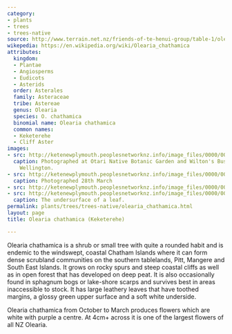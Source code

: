 ```yaml
---
category:
- plants
- trees
- trees-native
source: http://www.terrain.net.nz/friends-of-te-henui-group/table-1/olearia-chathamica-keketerehe.html
wikepedia: https://en.wikipedia.org/wiki/Olearia_chathamica
attributes:
  kingdom:
  - Plantae
  - Angiosperms
  - Eudicots
  - Asterids
  order: Asterales
  family: Asteraceae
  tribe: Astereae
  genus: Olearia
  species: O. chathamica
  binomial name: Olearia chathamica
  common names:
  - Keketerehe
  - Cliff Aster
images:
- src: http://ketenewplymouth.peoplesnetworknz.info/image_files/0000/0003/5249/Olearia_chathamica__Keketerehe_-001.JPG
  caption: Photographed at Otari Native Botanic Garden and Wilton's Bush Reserve.
    Wellington.
- src: http://ketenewplymouth.peoplesnetworknz.info/image_files/0000/0003/5254/Olearia_chathamica__Keketerehe_-003.JPG
  caption: Photographed 28th March
- src: http://ketenewplymouth.peoplesnetworknz.info/image_files/0000/0003/5259/Olearia_chathamica__Keketerehe_-004.JPG
- src: http://ketenewplymouth.peoplesnetworknz.info/image_files/0000/0003/5264/Olearia_chathamica__Keketerehe_-005.JPG
  caption: The undersurface of a leaf.
permalink: plants/trees/trees-native/olearia_chathamica.html
layout: page
title: Olearia chathamica (Keketerehe)

---
```

Olearia chathamica is a shrub or small tree with quite a rounded habit and is endemic to the windswept, coastal Chatham Islands where it can form dense scrubland communities on the southern tablelands, Pitt, Mangere and South East Islands. It grows on rocky spurs and steep coastal cliffs as well as in open forest that has developed on deep peat. It is also occasionally found in sphagnum bogs or lake-shore scarps and survives best in areas inaccessible to stock. It has large leathery leaves that have toothed margins, a glossy green upper surface and a soft white underside.

Olearia chathamica from October to March produces flowers which are white with purple a centre. At 4cm+ across it is one of the largest flowers of all NZ Olearia.
